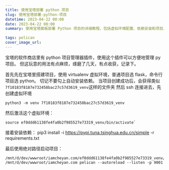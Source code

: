 ```yaml
---
title: 使用宝塔部署 python 项目
slug: 使用宝塔部署-python-项目
datetime: 2023-04-22 00:00
date: 2023-04-22 00:00
summary: 使用宝塔面板部署 Python 项目的详细教程，包括虚拟环境配置、依赖安装和项目启动。

tags: pelican
cover_image_url: 
---
```

宝塔的软件商店里有 python 项目管理器插件，使用这个插件可以方便地管理 py 项目。
但这玩意的用法有点麻烦，琢磨了几天，有点收获，记录下。

首先先在宝塔里搭建项目，使用 virtualenv 虚拟环境，普通项目选 flask，命令行项目选 python。
切记不要勾上自动安装依赖。
当项目创建成功后，会获得类似`7f10183f8187e732458bac27c57d3619_venv`这样的文件夹
然后 ssh 连接进去，先创建虚拟环境

	python3 -m venv 7f10183f8187e732458bac27c57d3619_venv

然后激活这个虚拟环境：
	
	source ef0ddd61138fe4fa0b2f985527e73319_venv/bin/activate`

接着安装依赖：
	pip3 install -i https://pypi.tuna.tsinghua.edu.cn/simple -r requirements.txt

最后使用绝对路径启动项目：

	/mnt/d/dev/wwwroot/iamcheyan.com/ef0ddd61138fe4fa0b2f985527e73319_venv/bin/python3 /mnt/d/dev/wwwroot/iamcheyan.com pelican --autoreload --listen -p 9001